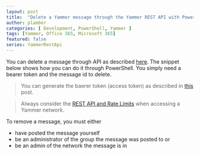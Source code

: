 ```yaml
---
layout: post
title:  "Delete a Yammer message through the Yammer REST API with PowerShell"
author: plamber
categories: [ Development, PowerShell, Yammer ]
tags: [Yammer, Office 365, Microsoft 365]
featured: false
series: YammerRestApi
---
```

You can delete a message through API as described [here](https://developer.yammer.com/docs/messagesid). The snippet below shows how you can do it through PowerShell. You simply need a bearer token and the message id to delete.

> You can generate the baerer token (access token) as described in <a href="/Access-Yammer-API-Through-Rest">this</a> post. 

> Always consider the <a href="https://developer.yammer.com/docs/rest-api-rate-limits">REST API and Rate Limits</a> when accessing a Yammer network. 

To remove a message, you must either 
- have posted the message yourself
- be an administrator of the group the message was posted to or
- be an admin of the network the message is in

<script src="https://gist.github.com/plamber/7186fad364fb671b7d6ebe06347ef68c.js?file=deletemessage.ps1"></script>